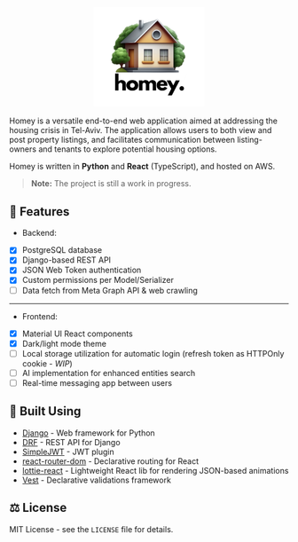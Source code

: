 <div align="center">
  <img src="https://raw.githubusercontent.com/zivattias/Homey/main/client/src/assets/logo.png" width="200px" />
</div>

Homey is a versatile end-to-end web application aimed at addressing the housing crisis in Tel-Aviv. The application allows users to both view and post property listings, and facilitates communication between listing-owners and tenants to explore potential housing options.

Homey is written in **Python** and **React** (TypeScript), and hosted on AWS.

> **Note:** The project is still a work in progress.

## 🧩 Features

-   Backend:
-   [x] PostgreSQL database
-   [x] Django-based REST API
-   [x] JSON Web Token authentication
-   [x] Custom permissions per Model/Serializer
-   [ ] Data fetch from Meta Graph API & web crawling

---

-   Frontend:
-   [x] Material UI React components
-   [x] Dark/light mode theme
-   [ ] Local storage utilization for automatic login (refresh token as HTTPOnly cookie - _WIP_)
-   [ ] AI implementation for enhanced entities search
-   [ ] Real-time messaging app between users

## 🧱 Built Using

-   [Django](https://github.com/django/django) - Web framework for Python
-   [DRF](https://github.com/encode/django-rest-framework) - REST API for Django
-   [SimpleJWT](https://github.com/jazzband/djangorestframework-simplejwt) - JWT plugin
-   [react-router-dom](https://github.com/remix-run/react-router) - Declarative routing for React
-   [lottie-react](https://github.com/Gamote/lottie-react) - Lightweight React lib for rendering JSON-based animations
-   [Vest](https://github.com/ealush/vest) - Declarative validations framework

## ⚖️ License

MIT License - see the `LICENSE` file for details.
